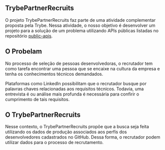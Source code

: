## TrybePartnerRecruits

O projeto TrybePartnerRecruits faz parte de uma atividade complementar proposta pela Trybe. Nessa atividade, o nosso objetivo é desenvolver um projeto para a solução de um problema utilizando APIs públicas listadas no repositório [public-apis](https://github.com/public-apis/public-apis).

## O Probelam

No processo de seleção de pessoas desenvolvedoras, o recrutador tem como tarefa encontrar uma pessoa que se encaixe na cultura da empresa e tenha os conhecimentos técnicos demandados.

Plataformas como LinkedIn possibilitam que o recrutador busque por palavras chaves relacionadas aos requisitos técnicos. Todavia, uma entrevista é ou análise mais profunda é necessária para confirir o cumprimento de tais requisitos.

## O TrybePartnerRecruits

Nesse contexto, o TrybePartnerRecruits propõe que a busca seja feita utilizando os dados de produção associados aos perfís dos desenvolvedores cadastrados no GitHub. Dessa forma, o recrutador podem utilizar dados para o processo de recrutamento.
